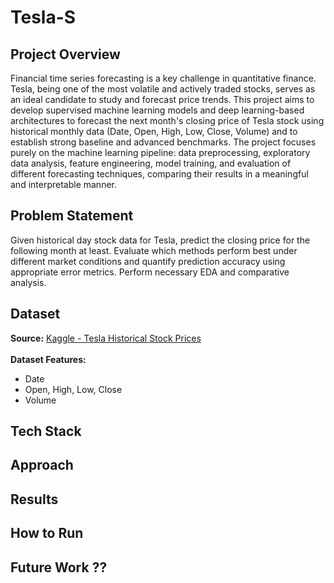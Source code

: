 # Tesla-S 
## Project Overview
Financial time series forecasting is a key challenge in quantitative finance. Tesla, being one of the most volatile and actively traded stocks, serves as an ideal candidate to study and forecast price trends. This project aims to develop supervised machine learning models and deep learning-based architectures to forecast the next month's closing price of Tesla stock using historical monthly data (Date, Open, High, Low, Close, Volume) and to establish strong baseline and advanced benchmarks.
The project focuses purely on the machine learning pipeline: data preprocessing, exploratory data analysis, feature engineering, model training, and evaluation of different forecasting techniques, comparing their results in a meaningful and interpretable manner.

## Problem Statement
Given historical day stock data for Tesla, predict the closing price for the following month at least. Evaluate which methods perform best under different market conditions and quantify prediction accuracy using appropriate error metrics. Perform necessary EDA and comparative analysis.

## Dataset
**Source:** [Kaggle - Tesla Historical Stock Prices](https://www.kaggle.com/datasets/jillanisofttech/tesla-stock-price)\
\
**Dataset Features:**
- Date
- Open, High, Low, Close
- Volume

## Tech Stack
## Approach
## Results
## How to Run
## Future Work ??

